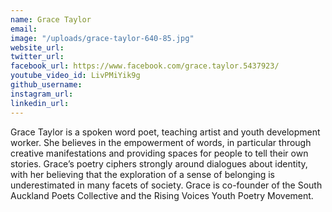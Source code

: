 ```yaml
---
name: Grace Taylor
email: 
image: "/uploads/grace-taylor-640-85.jpg"
website_url: 
twitter_url: 
facebook_url: https://www.facebook.com/grace.taylor.5437923/
youtube_video_id: LivPMiYik9g
github_username: 
instagram_url: 
linkedin_url: 
---
```


Grace Taylor is a spoken word poet, teaching artist and youth development worker. She believes in the empowerment of words, in particular through creative manifestations and providing spaces for people to tell their own stories. Grace’s poetry ciphers strongly around dialogues about identity, with her believing that the exploration of a sense of belonging is underestimated in many facets of society. Grace is co-founder of the South Auckland Poets Collective and the Rising Voices Youth Poetry Movement.

